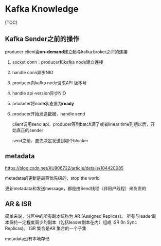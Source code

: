 # Kafka Knowledge

[TOC]

## Kafka Sender之前的操作

producer client会**on-demand**建立起与kafka broker之间的连接

1. socket conn：producer和kafka node建立连接

2. handle conn异步NIO

3. producer向kafka node请求API 版本号

4. handle api-version异步NIO

5. producer将node状态置为**ready**

6. producer开始发送数据，handle send

   client调用send api，producer等到batch满了或者linear time到期以后，开始真正的sender

   send之前，要先决定发送到哪个blocker



## metadata

https://blog.csdn.net/XU906722/article/details/104420085

metadata的更新是最高优先级的，stop the world

更新metadata和发送message，都是由Send线程（非用户线程）来负责的



## AR & ISR

简单来说，分区中的所有副本统称为 AR (Assigned Replicas)。 所有与leader副本保持一定程度同步的副本（包括leader副本在内）组成 ISR (In Sync Replicas)。 ISR 集合是AR 集合的一个子集





metadata没有本地存储

